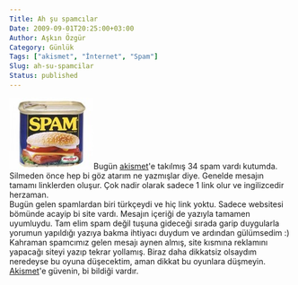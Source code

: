 ```yaml
---
Title: Ah şu spamcılar
Date: 2009-09-01T20:25:00+03:00
Author: Aşkın Özgür
Category: Günlük
Tags: ["akismet", "İnternet", "Spam"]
Slug: ah-su-spamcilar
Status: published
---
```


![Spam](/uploads/2009/08/spam.jpg "Spam")Bugün [akismet](http://www.akismet.com/)'e takılmış 34 spam vardı kutumda. Silmeden önce hep bi göz atarım ne yazmışlar diye. Genelde mesajın tamamı linklerden oluşur. Çok nadir olarak sadece 1 link olur ve ingilizcedir herzaman.  
Bugün gelen spamlardan biri türkçeydi ve hiç link yoktu. Sadece websitesi bömünde acayip bi site vardı. Mesajın içeriği de yazıyla tamamen uyumluydu. Tam elim spam değil tuşuna gideceği sırada garip duygularla yorumun yapıldığı yazıya bakma ihtiyacı duydum ve ardından gülümsedim :) Kahraman spamcımız gelen mesajı aynen almış, site kısmına reklamını yapacağı siteyi yazıp tekrar yollamış. Biraz daha dikkatsiz olsaydım neredeyse bu oyuna düşecektim, aman dikkat bu oyunlara düşmeyin. [Akismet](http://www.akismet.com/)'e güvenin, bi bildiği vardır.
